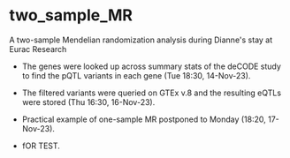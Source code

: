 # two_sample_MR
A two-sample Mendelian randomization analysis during Dianne's stay at Eurac Research

- The genes were looked up across summary stats of the deCODE study to find the pQTL variants in each gene (Tue 18:30, 14-Nov-23).

- The filtered variants were queried on GTEx v.8 and the resulting eQTLs were stored (Thu 16:30, 16-Nov-23).

- Practical example of one-sample MR postponed to Monday (18:20, 17-Nov-23).

- fOR TEST.
